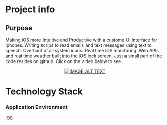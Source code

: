 # Project info

## Purpose
Making iOS more Intuitive and Productive with a custome UI Interface for Iphones. 
Writing scrips to read emails and text messages using text to speech. 
Overhaul of all system icons. Real time iOS monitoring. 
Web APIs and real time weather built into the iOS lock screen.
Just a small part of the code resides on github.
Click on the video below to see.  

<div align="center">
  <a href="https://www.youtube.com/watch?v=rwh3IHnU46I"><img src="https://img.youtube.com/vi/rwh3IHnU46I/0.jpg" alt="IMAGE ALT TEXT"></a>
</div>

# Technology Stack

### Application Environment
iOS






